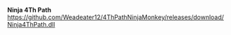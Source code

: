 **Ninja 4Th Path**
https://github.com/Weadeater12/4ThPathNinjaMonkey/releases/download/Ninja4ThPath.dll
